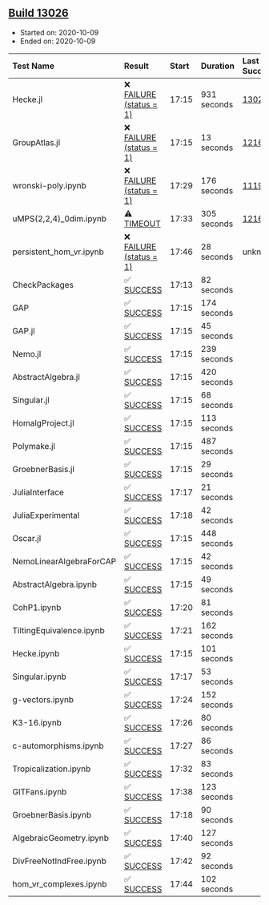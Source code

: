 ## [Build 13026](https://oscarci.mathematik.uni-kl.de/job/oscar/13026/)

* Started on: 2020-10-09
* Ended on: 2020-10-09

| Test Name    | Result | Start | Duration | Last Success | First Failure |
|:-------------|:-------|:------|:---------|:-------------|:--------------|
| Hecke.jl | ❌ [FAILURE (status = 1)](https://oscarci.mathematik.uni-kl.de/job/oscar/13026/artifact/logs/build-13026/Hecke.jl.log) | 17:15 | 931 seconds | [13025](https://oscarci.mathematik.uni-kl.de/job/oscar/13025/) | [13026](https://oscarci.mathematik.uni-kl.de/job/oscar/13026/) |
| GroupAtlas.jl | ❌ [FAILURE (status = 1)](https://oscarci.mathematik.uni-kl.de/job/oscar/13026/artifact/logs/build-13026/GroupAtlas.jl.log) | 17:15 | 13 seconds | [12167](https://oscarci.mathematik.uni-kl.de/job/oscar/12167/) | [12168](https://oscarci.mathematik.uni-kl.de/job/oscar/12168/) |
| wronski-poly.ipynb | ❌ [FAILURE (status = 1)](https://oscarci.mathematik.uni-kl.de/job/oscar/13026/artifact/logs/build-13026/wronski-poly.ipynb.log) | 17:29 | 176 seconds | [11192](https://oscarci.mathematik.uni-kl.de/job/oscar/11192/) | [11193](https://oscarci.mathematik.uni-kl.de/job/oscar/11193/) |
| uMPS(2,2,4)_0dim.ipynb | ⚠ [TIMEOUT](https://oscarci.mathematik.uni-kl.de/job/oscar/13026/artifact/logs/build-13026/uMPS-2-2-4-_0dim.ipynb.log) | 17:33 | 305 seconds | [12167](https://oscarci.mathematik.uni-kl.de/job/oscar/12167/) | [12168](https://oscarci.mathematik.uni-kl.de/job/oscar/12168/) |
| persistent_hom_vr.ipynb | ❌ [FAILURE (status = 1)](https://oscarci.mathematik.uni-kl.de/job/oscar/13026/artifact/logs/build-13026/persistent_hom_vr.ipynb.log) | 17:46 | 28 seconds | unknown | unknown |
| CheckPackages | ✅ [SUCCESS](https://oscarci.mathematik.uni-kl.de/job/oscar/13026/artifact/logs/build-13026/CheckPackages.log) | 17:13 | 82 seconds |  |  |
| GAP | ✅ [SUCCESS](https://oscarci.mathematik.uni-kl.de/job/oscar/13026/artifact/logs/build-13026/GAP.log) | 17:15 | 174 seconds |  |  |
| GAP.jl | ✅ [SUCCESS](https://oscarci.mathematik.uni-kl.de/job/oscar/13026/artifact/logs/build-13026/GAP.jl.log) | 17:15 | 45 seconds |  |  |
| Nemo.jl | ✅ [SUCCESS](https://oscarci.mathematik.uni-kl.de/job/oscar/13026/artifact/logs/build-13026/Nemo.jl.log) | 17:15 | 239 seconds |  |  |
| AbstractAlgebra.jl | ✅ [SUCCESS](https://oscarci.mathematik.uni-kl.de/job/oscar/13026/artifact/logs/build-13026/AbstractAlgebra.jl.log) | 17:15 | 420 seconds |  |  |
| Singular.jl | ✅ [SUCCESS](https://oscarci.mathematik.uni-kl.de/job/oscar/13026/artifact/logs/build-13026/Singular.jl.log) | 17:15 | 68 seconds |  |  |
| HomalgProject.jl | ✅ [SUCCESS](https://oscarci.mathematik.uni-kl.de/job/oscar/13026/artifact/logs/build-13026/HomalgProject.jl.log) | 17:15 | 113 seconds |  |  |
| Polymake.jl | ✅ [SUCCESS](https://oscarci.mathematik.uni-kl.de/job/oscar/13026/artifact/logs/build-13026/Polymake.jl.log) | 17:15 | 487 seconds |  |  |
| GroebnerBasis.jl | ✅ [SUCCESS](https://oscarci.mathematik.uni-kl.de/job/oscar/13026/artifact/logs/build-13026/GroebnerBasis.jl.log) | 17:15 | 29 seconds |  |  |
| JuliaInterface | ✅ [SUCCESS](https://oscarci.mathematik.uni-kl.de/job/oscar/13026/artifact/logs/build-13026/JuliaInterface.log) | 17:17 | 21 seconds |  |  |
| JuliaExperimental | ✅ [SUCCESS](https://oscarci.mathematik.uni-kl.de/job/oscar/13026/artifact/logs/build-13026/JuliaExperimental.log) | 17:18 | 42 seconds |  |  |
| Oscar.jl | ✅ [SUCCESS](https://oscarci.mathematik.uni-kl.de/job/oscar/13026/artifact/logs/build-13026/Oscar.jl.log) | 17:15 | 448 seconds |  |  |
| NemoLinearAlgebraForCAP | ✅ [SUCCESS](https://oscarci.mathematik.uni-kl.de/job/oscar/13026/artifact/logs/build-13026/NemoLinearAlgebraForCAP.log) | 17:15 | 42 seconds |  |  |
| AbstractAlgebra.ipynb | ✅ [SUCCESS](https://oscarci.mathematik.uni-kl.de/job/oscar/13026/artifact/logs/build-13026/AbstractAlgebra.ipynb.log) | 17:15 | 49 seconds |  |  |
| CohP1.ipynb | ✅ [SUCCESS](https://oscarci.mathematik.uni-kl.de/job/oscar/13026/artifact/logs/build-13026/CohP1.ipynb.log) | 17:20 | 81 seconds |  |  |
| TiltingEquivalence.ipynb | ✅ [SUCCESS](https://oscarci.mathematik.uni-kl.de/job/oscar/13026/artifact/logs/build-13026/TiltingEquivalence.ipynb.log) | 17:21 | 162 seconds |  |  |
| Hecke.ipynb | ✅ [SUCCESS](https://oscarci.mathematik.uni-kl.de/job/oscar/13026/artifact/logs/build-13026/Hecke.ipynb.log) | 17:15 | 101 seconds |  |  |
| Singular.ipynb | ✅ [SUCCESS](https://oscarci.mathematik.uni-kl.de/job/oscar/13026/artifact/logs/build-13026/Singular.ipynb.log) | 17:17 | 53 seconds |  |  |
| g-vectors.ipynb | ✅ [SUCCESS](https://oscarci.mathematik.uni-kl.de/job/oscar/13026/artifact/logs/build-13026/g-vectors.ipynb.log) | 17:24 | 152 seconds |  |  |
| K3-16.ipynb | ✅ [SUCCESS](https://oscarci.mathematik.uni-kl.de/job/oscar/13026/artifact/logs/build-13026/K3-16.ipynb.log) | 17:26 | 80 seconds |  |  |
| c-automorphisms.ipynb | ✅ [SUCCESS](https://oscarci.mathematik.uni-kl.de/job/oscar/13026/artifact/logs/build-13026/c-automorphisms.ipynb.log) | 17:27 | 86 seconds |  |  |
| Tropicalization.ipynb | ✅ [SUCCESS](https://oscarci.mathematik.uni-kl.de/job/oscar/13026/artifact/logs/build-13026/Tropicalization.ipynb.log) | 17:32 | 83 seconds |  |  |
| GITFans.ipynb | ✅ [SUCCESS](https://oscarci.mathematik.uni-kl.de/job/oscar/13026/artifact/logs/build-13026/GITFans.ipynb.log) | 17:38 | 123 seconds |  |  |
| GroebnerBasis.ipynb | ✅ [SUCCESS](https://oscarci.mathematik.uni-kl.de/job/oscar/13026/artifact/logs/build-13026/GroebnerBasis.ipynb.log) | 17:18 | 90 seconds |  |  |
| AlgebraicGeometry.ipynb | ✅ [SUCCESS](https://oscarci.mathematik.uni-kl.de/job/oscar/13026/artifact/logs/build-13026/AlgebraicGeometry.ipynb.log) | 17:40 | 127 seconds |  |  |
| DivFreeNotIndFree.ipynb | ✅ [SUCCESS](https://oscarci.mathematik.uni-kl.de/job/oscar/13026/artifact/logs/build-13026/DivFreeNotIndFree.ipynb.log) | 17:42 | 92 seconds |  |  |
| hom_vr_complexes.ipynb | ✅ [SUCCESS](https://oscarci.mathematik.uni-kl.de/job/oscar/13026/artifact/logs/build-13026/hom_vr_complexes.ipynb.log) | 17:44 | 102 seconds |  |  |
